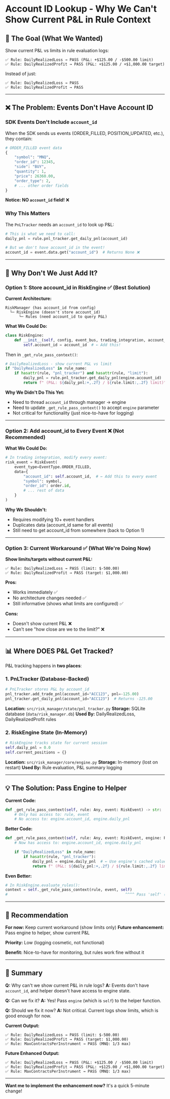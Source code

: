 # Account ID Lookup - Why We Can't Show Current P&L in Rule Context

## 🎯 The Goal (What We Wanted)

Show current P&L vs limits in rule evaluation logs:

```
✅ Rule: DailyRealizedLoss → PASS (P&L: +$125.00 / -$500.00 limit)
✅ Rule: DailyRealizedProfit → PASS (P&L: +$125.00 / +$1,000.00 target)
```

Instead of just:
```
✅ Rule: DailyRealizedLoss → PASS
✅ Rule: DailyRealizedProfit → PASS
```

---

## ❌ The Problem: Events Don't Have Account ID

### **SDK Events Don't Include `account_id`**

When the SDK sends us events (ORDER_FILLED, POSITION_UPDATED, etc.), they contain:

```python
# ORDER_FILLED event data
{
    "symbol": "MNQ",
    "order_id": 12345,
    "side": "BUY",
    "quantity": 1,
    "price": 26360.00,
    "order_type": 2,
    # ... other order fields
}
```

**Notice: NO `account_id` field!** ❌

### **Why This Matters**

The `PnLTracker` needs an `account_id` to look up P&L:

```python
# This is what we need to call:
daily_pnl = rule.pnl_tracker.get_daily_pnl(account_id)

# But we don't have account_id in the event!
account_id = event.data.get("account_id")  # Returns None ❌
```

---

## 🔧 Why Don't We Just Add It?

### **Option 1: Store account_id in RiskEngine** ✅ (Best Solution)

**Current Architecture:**
```
RiskManager (has account_id from config)
  └─ RiskEngine (doesn't store account_id)
      └─ Rules (need account_id to query P&L)
```

**What We Could Do:**
```python
class RiskEngine:
    def __init__(self, config, event_bus, trading_integration, account_id):
        self.account_id = account_id  # ← Add this!
```

Then in `_get_rule_pass_context()`:
```python
# DailyRealizedLoss - show current P&L vs limit
if "DailyRealizedLoss" in rule_name:
    if hasattr(rule, "pnl_tracker") and hasattr(rule, "limit"):
        daily_pnl = rule.pnl_tracker.get_daily_pnl(engine.account_id)  # ← Use engine's account_id
        return f" (P&L: ${daily_pnl:+,.2f} / ${rule.limit:,.2f} limit)"
```

**Why We Didn't Do This Yet:**
- Need to thread `account_id` through manager → engine
- Need to update `_get_rule_pass_context()` to accept `engine` parameter
- Not critical for functionality (just nice-to-have for logging)

---

### **Option 2: Add account_id to Every Event** ❌ (Not Recommended)

**What We Could Do:**
```python
# In trading integration, modify every event:
risk_event = RiskEvent(
    event_type=EventType.ORDER_FILLED,
    data={
        "account_id": self.account_id,  # ← Add this to every event
        "symbol": symbol,
        "order_id": order.id,
        # ... rest of data
    }
)
```

**Why We Shouldn't:**
- Requires modifying 10+ event handlers
- Duplicates data (account_id same for all events)
- Still need to get account_id from somewhere (back to Option 1)

---

### **Option 3: Current Workaround** ✅ (What We're Doing Now)

**Show limits/targets without current P&L:**

```
✅ Rule: DailyRealizedLoss → PASS (limit: $-500.00)
✅ Rule: DailyRealizedProfit → PASS (target: $1,000.00)
```

**Pros:**
- Works immediately ✅
- No architecture changes needed ✅
- Still informative (shows what limits are configured) ✅

**Cons:**
- Doesn't show current P&L ❌
- Can't see "how close are we to the limit?" ❌

---

## 📊 Where DOES P&L Get Tracked?

P&L tracking happens in **two places**:

### **1. PnLTracker (Database-Backed)**

```python
# PnLTracker stores P&L by account_id
pnl_tracker.add_trade_pnl(account_id="ACC123", pnl=-125.00)
pnl_tracker.get_daily_pnl(account_id="ACC123")  # Returns -125.00
```

**Location:** `src/risk_manager/state/pnl_tracker.py`
**Storage:** SQLite database (`data/risk_manager.db`)
**Used By:** DailyRealizedLoss, DailyRealizedProfit rules

### **2. RiskEngine State (In-Memory)**

```python
# RiskEngine tracks state for current session
self.daily_pnl = 0.0
self.current_positions = {}
```

**Location:** `src/risk_manager/core/engine.py`
**Storage:** In-memory (lost on restart)
**Used By:** Rule evaluation, P&L summary logging

---

## 💡 The Solution: Pass Engine to Helper

**Current Code:**
```python
def _get_rule_pass_context(self, rule: Any, event: RiskEvent) -> str:
    # Only has access to: rule, event
    # No access to: engine.account_id, engine.daily_pnl
```

**Better Code:**
```python
def _get_rule_pass_context(self, rule: Any, event: RiskEvent, engine: RiskEngine) -> str:
    # Now has access to: engine.account_id, engine.daily_pnl

    if "DailyRealizedLoss" in rule_name:
        if hasattr(rule, "pnl_tracker"):
            daily_pnl = engine.daily_pnl  # ← Use engine's cached value!
            return f" (P&L: ${daily_pnl:+,.2f} / ${rule.limit:,.2f} limit)"
```

**Even Better:**
```python
# In RiskEngine.evaluate_rules():
context = self._get_rule_pass_context(rule, event, self)
#                                                    ^^^^ Pass 'self' (engine)
```

---

## 🎯 Recommendation

**For now:** Keep current workaround (show limits only)
**Future enhancement:** Pass engine to helper, show current P&L

**Priority:** Low (logging cosmetic, not functional)

**Benefit:** Nice-to-have for monitoring, but rules work fine without it

---

## 📝 Summary

**Q:** Why can't we show current P&L in rule logs?
**A:** Events don't have `account_id`, and helper doesn't have access to engine state.

**Q:** Can we fix it?
**A:** Yes! Pass `engine` (which is `self`) to the helper function.

**Q:** Should we fix it now?
**A:** Not critical. Current logs show limits, which is good enough for now.

**Current Output:**
```
✅ Rule: DailyRealizedLoss → PASS (limit: $-500.00)
✅ Rule: DailyRealizedProfit → PASS (target: $1,000.00)
✅ Rule: MaxContractsPerInstrument → PASS (MNQ: 1/3 max)
```

**Future Enhanced Output:**
```
✅ Rule: DailyRealizedLoss → PASS (P&L: +$125.00 / -$500.00 limit)
✅ Rule: DailyRealizedProfit → PASS (P&L: +$125.00 / +$1,000.00 target)
✅ Rule: MaxContractsPerInstrument → PASS (MNQ: 1/3 max)
```

---

**Want me to implement the enhancement now?** It's a quick 5-minute change!
